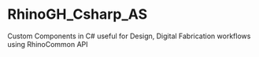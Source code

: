 # RhinoGH_Csharp_AS
Custom Components in C# useful for Design, Digital Fabrication workflows using RhinoCommon API
